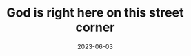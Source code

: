 ---
title: "God is right here on this street corner"
date: 2023-06-03
type: fragment
tags:
  - God
  - fragment
---